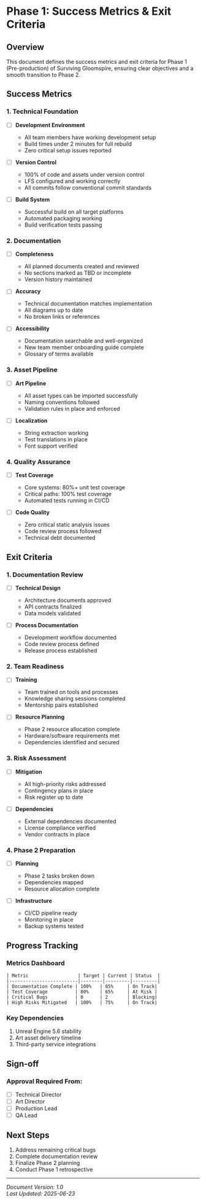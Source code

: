 # Phase 1: Success Metrics & Exit Criteria

## Overview
This document defines the success metrics and exit criteria for Phase 1 (Pre-production) of Surviving Gloomspire, ensuring clear objectives and a smooth transition to Phase 2.

## Success Metrics

### 1. Technical Foundation
- [ ] **Development Environment**
  - All team members have working development setup
  - Build times under 2 minutes for full rebuild
  - Zero critical setup issues reported

- [ ] **Version Control**
  - 100% of code and assets under version control
  - LFS configured and working correctly
  - All commits follow conventional commit standards

- [ ] **Build System**
  - Successful build on all target platforms
  - Automated packaging working
  - Build verification tests passing

### 2. Documentation
- [ ] **Completeness**
  - All planned documents created and reviewed
  - No sections marked as TBD or incomplete
  - Version history maintained

- [ ] **Accuracy**
  - Technical documentation matches implementation
  - All diagrams up to date
  - No broken links or references

- [ ] **Accessibility**
  - Documentation searchable and well-organized
  - New team member onboarding guide complete
  - Glossary of terms available

### 3. Asset Pipeline
- [ ] **Art Pipeline**
  - All asset types can be imported successfully
  - Naming conventions followed
  - Validation rules in place and enforced

- [ ] **Localization**
  - String extraction working
  - Test translations in place
  - Font support verified

### 4. Quality Assurance
- [ ] **Test Coverage**
  - Core systems: 80%+ unit test coverage
  - Critical paths: 100% test coverage
  - Automated tests running in CI/CD

- [ ] **Code Quality**
  - Zero critical static analysis issues
  - Code review process followed
  - Technical debt documented

## Exit Criteria

### 1. Documentation Review
- [ ] **Technical Design**
  - Architecture documents approved
  - API contracts finalized
  - Data models validated

- [ ] **Process Documentation**
  - Development workflow documented
  - Code review process defined
  - Release process established

### 2. Team Readiness
- [ ] **Training**
  - Team trained on tools and processes
  - Knowledge sharing sessions completed
  - Mentorship pairs established

- [ ] **Resource Planning**
  - Phase 2 resource allocation complete
  - Hardware/software requirements met
  - Dependencies identified and secured

### 3. Risk Assessment
- [ ] **Mitigation**
  - All high-priority risks addressed
  - Contingency plans in place
  - Risk register up to date

- [ ] **Dependencies**
  - External dependencies documented
  - License compliance verified
  - Vendor contracts in place

### 4. Phase 2 Preparation
- [ ] **Planning**
  - Phase 2 tasks broken down
  - Dependencies mapped
  - Resource allocation complete

- [ ] **Infrastructure**
  - CI/CD pipeline ready
  - Monitoring in place
  - Backup systems tested

## Progress Tracking

### Metrics Dashboard
```
| Metric                  | Target | Current | Status  |
|-------------------------|--------|---------|---------|
| Documentation Complete | 100%   | 85%     | On Track|
| Test Coverage          | 80%    | 65%     | At Risk |
| Critical Bugs          | 0      | 2       | Blocking|
| High Risks Mitigated   | 100%   | 75%     | On Track|
```

### Key Dependencies
1. Unreal Engine 5.6 stability
2. Art asset delivery timeline
3. Third-party service integrations

## Sign-off

### Approval Required From:
- [ ] Technical Director
- [ ] Art Director
- [ ] Production Lead
- [ ] QA Lead

## Next Steps
1. Address remaining critical bugs
2. Complete documentation review
3. Finalize Phase 2 planning
4. Conduct Phase 1 retrospective

---
*Document Version: 1.0*  
*Last Updated: 2025-06-23*
